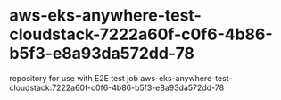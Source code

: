 # aws-eks-anywhere-test-cloudstack-7222a60f-c0f6-4b86-b5f3-e8a93da572dd-78
repository for use with E2E test job aws-eks-anywhere-test-cloudstack:7222a60f-c0f6-4b86-b5f3-e8a93da572dd-78
